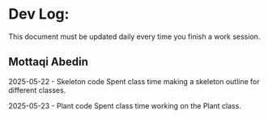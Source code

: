 # Dev Log:

This document must be updated daily every time you finish a work session.

## Mottaqi Abedin

2025-05-22 - Skeleton code
Spent class time making a skeleton outline for different classes.

2025-05-23 - Plant code
Spent class time working on the Plant class.
